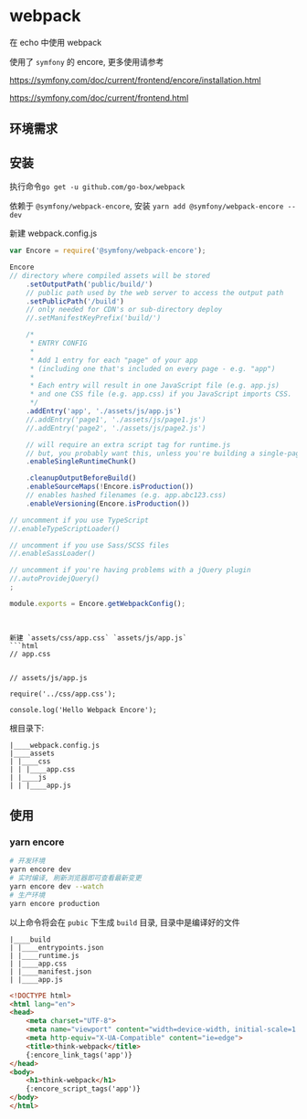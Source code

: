 # webpack
在 echo 中使用 webpack

使用了 `symfony` 的 encore, 更多使用请参考

https://symfony.com/doc/current/frontend/encore/installation.html

https://symfony.com/doc/current/frontend.html

## 环境需求
## 安装

执行命令`go get -u github.com/go-box/webpack`

依赖于 `@symfony/webpack-encore`, 安装 `yarn add @symfony/webpack-encore --dev`

新建 webpack.config.js
```js
var Encore = require('@symfony/webpack-encore');

Encore
// directory where compiled assets will be stored
    .setOutputPath('public/build/')
    // public path used by the web server to access the output path
    .setPublicPath('/build')
    // only needed for CDN's or sub-directory deploy
    //.setManifestKeyPrefix('build/')

    /*
     * ENTRY CONFIG
     *
     * Add 1 entry for each "page" of your app
     * (including one that's included on every page - e.g. "app")
     *
     * Each entry will result in one JavaScript file (e.g. app.js)
     * and one CSS file (e.g. app.css) if you JavaScript imports CSS.
     */
    .addEntry('app', './assets/js/app.js')
    //.addEntry('page1', './assets/js/page1.js')
    //.addEntry('page2', './assets/js/page2.js')

    // will require an extra script tag for runtime.js
    // but, you probably want this, unless you're building a single-page app
    .enableSingleRuntimeChunk()

    .cleanupOutputBeforeBuild()
    .enableSourceMaps(!Encore.isProduction())
    // enables hashed filenames (e.g. app.abc123.css)
    .enableVersioning(Encore.isProduction())

// uncomment if you use TypeScript
//.enableTypeScriptLoader()

// uncomment if you use Sass/SCSS files
//.enableSassLoader()

// uncomment if you're having problems with a jQuery plugin
//.autoProvidejQuery()
;

module.exports = Encore.getWebpackConfig();
```

```


新建 `assets/css/app.css` `assets/js/app.js`
```html
// app.css


// assets/js/app.js

require('../css/app.css');

console.log('Hello Webpack Encore');
```


根目录下:
```
|____webpack.config.js
|____assets
| |____css
| | |____app.css
| |____js
| | |____app.js
```

## 使用

### yarn encore

```bash
# 开发环境
yarn encore dev
# 实时编译, 刷新浏览器即可查看最新变更
yarn encore dev --watch
# 生产环境
yarn encore production
```

以上命令将会在 `pubic` 下生成 `build` 目录, 目录中是编译好的文件

```
|____build
| |____entrypoints.json
| |____runtime.js
| |____app.css
| |____manifest.json
| |____app.js
```

```html
<!DOCTYPE html>
<html lang="en">
<head>
    <meta charset="UTF-8">
    <meta name="viewport" content="width=device-width, initial-scale=1.0">
    <meta http-equiv="X-UA-Compatible" content="ie=edge">
    <title>think-webpack</title>
    {:encore_link_tags('app')}
</head>
<body>
    <h1>think-webpack</h1>
    {:encore_script_tags('app')}
</body>
</html>
```
